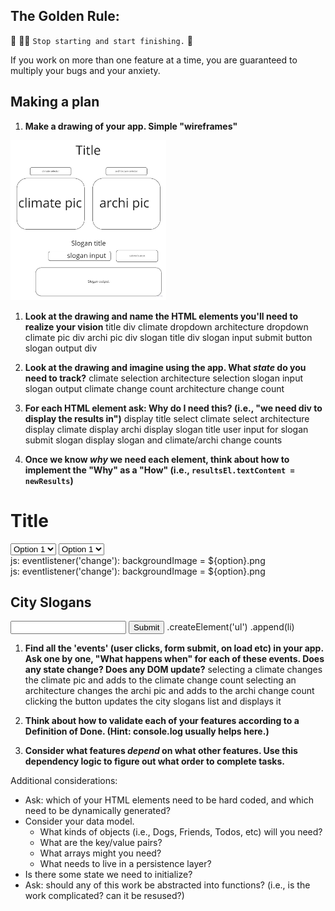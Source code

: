 ## The Golden Rule: 

🦸 🦸‍♂️ `Stop starting and start finishing.` 🏁

If you work on more than one feature at a time, you are guaranteed to multiply your bugs and your anxiety.

## Making a plan

1) **Make a drawing of your app. Simple "wireframes"** 
<img src="./assets/City-builder-wireframe.jpg" alt="wireframe" height="256px">

1) **Look at the drawing and name the HTML elements you'll need to realize your vision**
title div
climate dropdown
architecture dropdown
climate pic div
archi pic div
slogan title div
slogan input
submit button
slogan output div

1) **Look at the drawing and imagine using the app. What _state_ do you need to track?** 
climate selection
architecture selection
slogan input
slogan output
climate change count
architecture change count

1) **For each HTML element ask: Why do I need this? (i.e., "we need div to display the results in")** 
display title
select climate
select architecture
display climate
display archi
display slogan title
user input for slogan
submit slogan
display slogan and climate/archi change counts

1) **Once we know _why_ we need each element, think about how to implement the "Why" as a "How" (i.e., `resultsEl.textContent = newResults`)**
<h1>Title</h1>
<select>Climate<option value="option1">Option 1</option></select>
<select>Architecture<option value="option1">Option 1</option></select>
<div id="climatePic" backgroundImage="./assets/default.png">  js: eventlistener('change'): backgroundImage = ${option}.png
<div id="archiPic" backgroundImage="./assets/default.png">  js: eventlistener('change'): backgroundImage = ${option}.png
<h2>City Slogans</h2>
<input id="sloganInput"></input>
<button id="submitButton">Submit</button>
.createElement('ul')  .append(li)

1) **Find all the 'events' (user clicks, form submit, on load etc) in your app. Ask one by one, "What happens when" for each of these events. Does any state change? Does any DOM update?**
selecting a climate changes the climate pic and adds to the climate change count
selecting an architecture changes the archi pic and adds to the archi change count
clicking the button updates the city slogans list and displays it

1) **Think about how to validate each of your features according to a Definition of Done. (Hint: console.log usually helps here.)**

1) **Consider what features _depend_ on what other features. Use this dependency logic to figure out what order to complete tasks.**

Additional considerations:
- Ask: which of your HTML elements need to be hard coded, and which need to be dynamically generated?
- Consider your data model. 
  - What kinds of objects (i.e., Dogs, Friends, Todos, etc) will you need? 
  - What are the key/value pairs? 
  - What arrays might you need? 
  - What needs to live in a persistence layer?
- Is there some state we need to initialize?
- Ask: should any of this work be abstracted into functions? (i.e., is the work complicated? can it be resused?)
